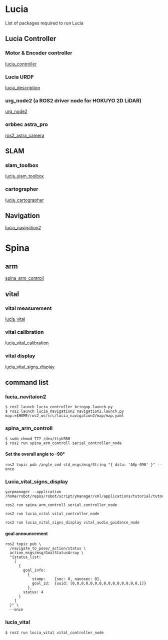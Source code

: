 # Lucia
List of packages required to run Lucia
## Lucia Controller
### Motor & Encoder controller
[lucia_controller](https://github.com/iHaruruki/lucia_controller.git)
### Lucia URDF
[lucia_description](https://github.com/iHaruruki/lucia_description.git)
### urg_node2 (a ROS2 driver node for HOKUYO 2D LiDAR)
[urg_node2](https://github.com/Hokuyo-aut/urg_node2.git)
### orbbec astra_pro
[ros2_astra_camera](https://github.com/orbbec/ros2_astra_camera.git)
## SLAM
### slam_toolbox
[lucia_slam_toolbox](https://github.com/iHaruruki/lucia_slam_toolbox.git)
### cartographer
[lucia_cartographer](https://github.com/iHaruruki/lucia_cartographer.git)
## Navigation
[lucia_navigation2](https://github.com/iHaruruki/lucia_navigation2.git)
# Spina
## arm
[spina_arm_controll](https://github.com/iHaruruki/spina_arm_controll.git)
## vital
### vital measurement
[lucia_vital](https://github.com/iHaruruki/lucia_vital.git)
### vital calibration
[lucia_vital_calibration](https://github.com/iHaruruki/lucia_vital_calibration.git)
### vital display
[lucia_vital_signs_display](https://github.com/iHaruruki/lucia_vital_signs_display.git)

## command list
### lucia_navitaion2
```
$ ros2 launch lucia_controller bringup.launch.py
$ ros2 launch lucia_navigation2 navigation2.launch.py map:=$HOME/ros2_ws/src/lucia_navigation2/map/map.yaml 
```

### spina_arm_controll
```shell
$ sudo chmod 777 /dev/ttyUSB0
$ ros2 run spina_arm_controll serial_controller_node
```
#### Set the overall angle to -90°
```
ros2 topic pub /angle_cmd std_msgs/msg/String "{ data: 'A0p-090' }" --once
```
### Lucia_vital_signs_display
```
yarpmanager --application /home/robot/repos/robot/script/ymanager/xml/applications/tutorial/tutorial_audio_3.xml
```
```
ros2 run spina_arm_controll serial_controller_node
```
```
ros2 run lucia_vital vital_controller_node
```
```
ros2 run lucia_vital_signs_display vital_audio_guidance_node 
```
#### goal announcement
```
ros2 topic pub \
  /navigate_to_pose/_action/status \
  action_msgs/msg/GoalStatusArray \
  "{status_list:
    [
      {
        goal_info:
          {
            stamp:    {sec: 0, nanosec: 0},
            goal_id:  {uuid: [0,0,0,0,0,0,0,0,0,0,0,0,0,0,0,1]}
          },
        status: 4
      }
    ]
  }" \
  --once
```
### lucia_vital
```
$ ros2 run lucia_vital vital_controller_node
```

